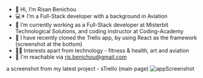 - 👋 Hi, I’m Risan Benichou
- 💻✈ I’m a Full-Stack developer with a background in Aviation
- 🌱 I’m currently working as a Full-Stack developer at Misterbit Technological Solutions, and coding instructor at Coding-Academy
- 🦚 I have recently cloned the Trello app, by using React as the framework (screenshot at the bottom)
- 🙋‍♂️ Interests apart from technology - fitness & health, art and aviation
- 💌 I'm reachable via ris.benichou@gmail.com



<!---
risanben/risanben is a ✨ special ✨ repository because its `README.md` (this file) appears on your GitHub profile.
You can click the Preview link to take a look at your changes.
--->

a screenshot from my latest project - sTrello (main page)
![appScreenshot](https://user-images.githubusercontent.com/109595163/204524914-8007a978-3e3a-4109-96c4-1baf9baaf321.png)
